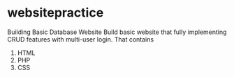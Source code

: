 # websitepractice
Building Basic Database Website
Build basic website that fully implementing CRUD features with multi-user login. 
That contains
1. HTML
2. PHP
3. CSS
